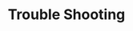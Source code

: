 ---
title: "Trouble Shooting"
layout: category
permalink: /categories/shooting/
author_profile: true
taxonomy: shooting
sidebar:
  nav: "categories"
---